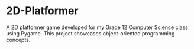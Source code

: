 # 2D-Platformer

A 2D platformer game developed for my Grade 12 Computer Science class using Pygame. This project showcases object-oriented programming concepts.
